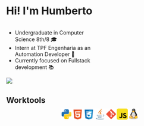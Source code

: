 <div style="display: grid; grid-template-columns: 1fr 1fr; align-items: center">
    <h1 style="grid-column: 1 / 2">Hi! I'm Humberto</h1>
    <ul style="grid-column: 1">
        <li>Undergraduate in Computer Science 8th/8 🎓</li>
        <li>Intern at TPF Engenharia as an Automation Developer 💼</li>
        <li>Currently focused on Fullstack development 📚</li>
    </ul>
</div>
  <img src="https://github-readme-stats-mvgg.vercel.app/api/top-langs/?username=humbertomcar&layout=compact&theme=dracula&langs_count=6" />
<h2 style="margin-bottom: 10px">Worktools</h2>
<div style="justify-content: center; display: flex">
    <img alt="Python" src="./images/python-svgrepo-com.svg" style="width: 30px; height: 30px">
    <img alt="HTML" src="./images/html-5-svgrepo-com.svg" style="width: 30px; height: 30px">
    <img alt="CSS" src="./images/css-3-svgrepo-com.svg" style="width: 30px; height: 30px">
    <img alt="java" src="./images/java-svgrepo-com.svg" style="width: 30px; height: 30px">
    <img alt="Git" src="./images/git-svgrepo-com.svg" style="width: 30px; height: 30px">
    <img alt="JS" src="./images/javascript-svgrepo-com.svg" style="width: 30px; height: 30px">
    <img alt="Linux" src="./images/linux-tux-svgrepo-com.svg" style="width: 30px; height: 30px">
</div>
